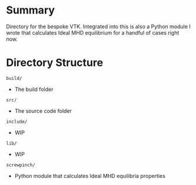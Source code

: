 # Summary
Directory for the bespoke VTK. Integrated into this is also a Python module I wrote that calculates Ideal MHD equilibrium for a handful of cases right now.

# Directory Structure
`build/`
- The build folder

`src/`
- The source code folder

`include/`
- WIP

`lib/`
- WIP

`screwpinch/`
- Python module that calculates Ideal MHD equilibria properties 
